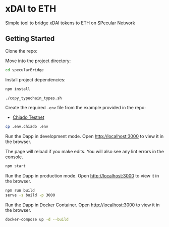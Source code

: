 # xDAI to ETH

Simple tool to bridge xDAI tokens to ETH on SPecular Network

## Getting Started

Clone the repo:


Move into the project directory:

```sh
cd specularBridge
```

Install project dependencies:

```sh
npm install
```

```sh
./copy_typechain_types.sh
```

Create the required `.env` file from the example provided in the repo:

- [Chiado Testnet](./.env.chiado)
```sh
cp .env.chiado .env
```

Run the Dapp in development mode. Open [http://localhost:3000](http://localhost:3000) to view it in the browser.

The page will reload if you make edits. You will also see any lint errors in the console.

```sh
npm start
```

Run the Dapp in production mode. Open [http://localhost:3000](http://localhost:3000) to view it in the browser.

```sh
npm run build
serve -s build -p 3000
```

Run the Dapp in Docker Container. Open [http://localhost:3000](http://localhost:3000) to view it in the browser.

```sh
docker-compose up -d --build
```
